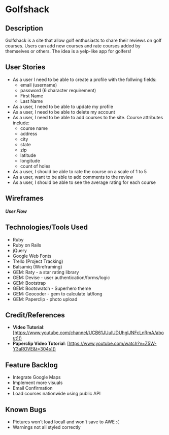# Golfshack

## **Description**

Golfshack is a site that allow golf enthusiasts to share their reviews on golf courses. Users can add new courses and rate courses added by themselves or others. The idea is a yelp-like app for golfers!


## **User Stories**

* As a user I need to be able to create a profile with the follwing fields:
	* email (username)
	* password (6 character requirement)
	* First Name
	* Last Name
* As a user, I need to be able to update my profile
* As a user, I need to be able to delete my account
* As a user, I need to be able to add courses to the site. Course attributes include:
	* course name
	* address
	* city
	* state
	* zip
	* latitude
	* longitude
	* count of holes 		
* As a user, I should be able to rate the course on a scale of 1 to 5
* As a user, want to be able to add comments to the review
* As a user, I should be able to see the average rating for each course



## **Wireframes**

##### User Flow


## **Technologies/Tools Used**
* Ruby
* Ruby on Rails
* jQuery
* Google Web Fonts
* Trello (Project Tracking)
* Balsamiq (Wireframing)
* GEM: Raty - a star rating library
* GEM: Devise - user authentication/forms/logic
* GEM: Bootstrap
* GEM: Bootswatch - Superhero theme
* GEM: Geocoder - gem to calculate lat/long
* GEM: Paperclip - photo upload

## **Credit/References**
* **Video Tutorial**: [https://www.youtube.com/channel/UCB61JUulUDUhglJNFcLnRmA/about]()
* **Paperclip Video Tutorial**: [https://www.youtube.com/watch?v=Z5W-Y3aROVE&t=304s]()


## **Feature Backlog**
* Integrate Google Maps
* Implement more visuals
* Email Confirmation
* Load courses nationwide using public API

## **Known Bugs**
* Pictures won't load locall and won't save to AWE :(
* Warnings not all styled correctly
